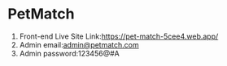 
# PetMatch


1. Front-end Live Site Link:https://pet-match-5cee4.web.app/
2. Admin email:admin@petmatch.com
3. Admin password:123456@#A

